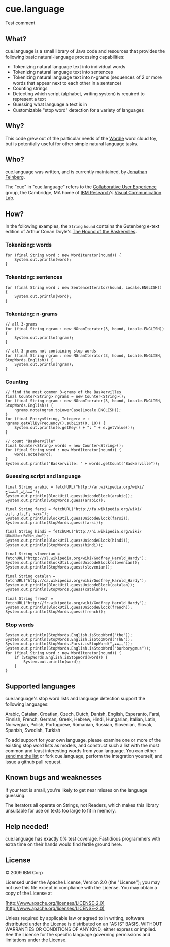 # cue.language #

Test comment

## What? ##

cue.language is a small library of Java code and resources
that provides the following basic natural-language
processing capabilities:

* Tokenizing natural language text into individual words
* Tokenizing natural language text into sentences
* Tokenizing natural language text into n-grams (sequences of 2 or more words
  that appear next to each other in a sentence)
* Counting strings
* Detecting which script (alphabet, writing system) is required
  to represent a text
* Guessing what language a text is in
* Customizable "stop word" detection for a variety of languages

## Why? ##

This code grew out of the particular needs of the
[Wordle](http://www.wordle.net/) word cloud toy, 
but is potentially useful for
other simple natural language tasks.

## Who? ##

cue.language was written, and is currently maintained, by 
[Jonathan Feinberg](http://www.research.ibm.com/visual/jonathan.html).

The "cue" in "cue.language" refers to the
[Collaborative User Experience](http://domino.watson.ibm.com/cambridge/research.nsf/pages/cue.html) group,
the Cambridge, MA home of
[IBM Research](http://www.research.ibm.com/)'s 
[Visual Communication Lab](http://www.research.ibm.com/visual/).

## How? ##

In the following examples, the `String` `hound` contains the
Gutenberg e-text edition of Arthur Conan Doyle's
[The Hound of the Baskervilles](http://www.gutenberg.org/cache/epub/2852/pg2852.txt.utf8).

### Tokenizing: words

    for (final String word : new WordIterator(hound)) {
        System.out.println(word);
    }

### Tokenizing: sentences

    for (final String word : new SentenceIterator(hound, Locale.ENGLISH)) {
        System.out.println(word);
    }

### Tokenizing: n-grams

    // all 3-grams
    for (final String ngram : new NGramIterator(3, hound, Locale.ENGLISH)) {
        System.out.println(ngram);
    }

    // all 3-grams not containing stop words
    for (final String ngram : new NGramIterator(3, hound, Locale.ENGLISH, StopWords.English)) {
        System.out.println(ngram);
    }

### Counting

    // find the most common 3-grams of the Baskervilles 
    final Counter<String> ngrams = new Counter<String>();
    for (final String ngram : new NGramIterator(3, hound, Locale.ENGLISH, StopWords.English)) {
        ngrams.note(ngram.toLowerCase(Locale.ENGLISH));
    }
    for (final Entry<String, Integer> e : ngrams.getAllByFrequency().subList(0, 10)) {
        System.out.println(e.getKey() + ": " + e.getValue());
    }
    
    // count "Baskerville"
    final Counter<String> words = new Counter<String>();
    for (final String word : new WordIterator(hound)) {
        words.note(word);
    }
	System.out.println("Baskerville: " + words.getCount("Baskerville"));    
			
### Guessing script and language
    
    final String arabic = fetchURL("http://ar.wikipedia.org/wiki/مبارك_الصباح");
    System.out.println(BlockUtil.guessUnicodeBlock(arabic));
    System.out.println(StopWords.guess(arabic));
    
    final String farsi = fetchURL("http://fa.wikipedia.org/wiki/محمد_زکریای_رازی");
    System.out.println(BlockUtil.guessUnicodeBlock(farsi));
    System.out.println(StopWords.guess(farsi));
    
    final String hindi = fetchURL("http://hi.wikipedia.org/wiki/विकिपीडिया:निर्वाचित_लेख");
    System.out.println(BlockUtil.guessUnicodeBlock(hindi));
    System.out.println(StopWords.guess(hindi));
    
    final String slovenian = fetchURL("http://sl.wikipedia.org/wiki/Godfrey_Harold_Hardy");
    System.out.println(BlockUtil.guessUnicodeBlock(slovenian));
    System.out.println(StopWords.guess(slovenian));
    
    final String catalan = fetchURL("http://ca.wikipedia.org/wiki/Godfrey_Harold_Hardy");
    System.out.println(BlockUtil.guessUnicodeBlock(catalan));
    System.out.println(StopWords.guess(catalan));
    
    final String french = fetchURL("http://fr.wikipedia.org/wiki/Godfrey_Harold_Hardy");
    System.out.println(BlockUtil.guessUnicodeBlock(french));
    System.out.println(StopWords.guess(french));

### Stop words

    System.out.println(StopWords.English.isStopWord("the"));
    System.out.println(StopWords.English.isStopWord("ThE"));
    System.out.println(StopWords.Farsi.isStopWord("بیشتر"));
    System.out.println(StopWords.English.isStopWord("borborygmus"));
    for (final String word : new WordIterator(hound)) {
        if (StopWords.English.isStopWord(word)) {
            System.out.println(word);
        }
    }
    
## Supported languages ##

cue.language's stop word lists and language detection support the following
languages:

Arabic, Catalan, Croatian, Czech, Dutch, 
Danish, English, Esperanto, Farsi, Finnish, 
French, German, Greek, Hebrew, Hindi, Hungarian, 
Italian, Latin, Norwegian, Polish, Portuguese, 
Romanian, Russian, Slovenian, Slovak, Spanish,
Swedish, Turkish

To add support for your own language, please examine one or more of
the existing stop word lists as models, and construct such a list
with the most common and least interesting words from your language.
You can either [send me the list](mailto:jdf@us.ibm.com) or
fork cue.language, perform the integration yourself, and issue
a github pull request.

## Known bugs and weaknesses ##

If your text is small, you're likely to get near misses on the
language guessing.

The iterators all operate on Strings, not Readers, which makes this library
unsuitable for use on texts too large to fit in memory.

## Help needed! ##

cue.language has exactly 0% test coverage. Fastidious programmers
with extra time on their hands would find fertile ground here.

## License ##

&copy; 2009 IBM Corp

Licensed under the Apache License, Version 2.0 (the "License");
you may not use this file except in compliance with the License.
You may obtain a copy of the License at

[http://www.apache.org/licenses/LICENSE-2.0](http://www.apache.org/licenses/LICENSE-2.0)

Unless required by applicable law or agreed to in writing, software
distributed under the License is distributed on an "AS IS" BASIS,
WITHOUT WARRANTIES OR CONDITIONS OF ANY KIND, either express or implied.
See the License for the specific language governing permissions and
limitations under the License.
